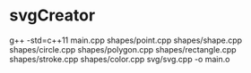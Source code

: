 # svgCreator

g++ -std=c++11 main.cpp shapes/point.cpp shapes/shape.cpp shapes/circle.cpp shapes/polygon.cpp shapes/rectangle.cpp shapes/stroke.cpp shapes/color.cpp svg/svg.cpp -o main.o
